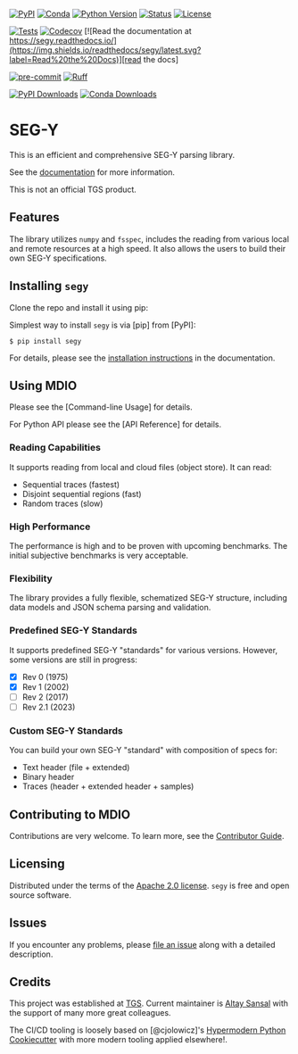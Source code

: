 [![PyPI](https://img.shields.io/pypi/v/segy.svg)][install_pip]
[![Conda](https://img.shields.io/conda/vn/conda-forge/segy)][install_conda]
[![Python Version](https://img.shields.io/pypi/pyversions/multidimio)][python version]
[![Status](https://img.shields.io/pypi/status/segy.svg)][status]
[![License](https://img.shields.io/pypi/l/segy)][apache 2.0 license]

[![Tests](https://github.com/TGSAI/segy/workflows/Tests/badge.svg)][tests]
[![Codecov](https://codecov.io/gh/TGSAI/segy/branch/main/graph/badge.svg)][codecov]
[![Read the documentation at https://segy.readthedocs.io/](https://img.shields.io/readthedocs/segy/latest.svg?label=Read%20the%20Docs)][read the docs]

[![pre-commit](https://img.shields.io/badge/pre--commit-enabled-brightgreen?logo=pre-commit&logoColor=white)][pre-commit]
[![Ruff](https://img.shields.io/endpoint?url=https://raw.githubusercontent.com/astral-sh/ruff/main/assets/badge/v2.json)][ruff]

[![PyPI Downloads](https://static.pepy.tech/personalized-badge/segy?period=total&units=international_system&left_color=grey&right_color=blue&left_text=PyPI%20downloads)][pypi_]
[![Conda Downloads](https://img.shields.io/conda/dn/conda-forge/segy?label=Conda%20downloads&style=flat)][conda-forge_]

[pypi_]: https://pypi.org/project/segy/
[conda-forge_]: https://anaconda.org/conda-forge/segy
[status]: https://pypi.org/project/segy/
[python version]: https://pypi.org/project/segy
[read the docs]: https://segy.readthedocs.io/
[tests]: https://github.com/TGSAI/segy/actions?workflow=Tests
[codecov]: https://app.codecov.io/gh/TGSAI/segy
[pre-commit]: https://github.com/pre-commit/pre-commit
[ruff]: https://github.com/astral-sh/ruff
[install_pip]: https://segy.readthedocs.io/en/latest/installation.html#using-pip-and-virtualenv
[install_conda]: https://segy.readthedocs.io/en/latest/installation.html#using-conda

# SEG-Y

This is an efficient and comprehensive SEG-Y parsing library.

See the [documentation][read the docs] for more information.

This is not an official TGS product.

## Features

The library utilizes `numpy` and `fsspec`, includes the reading from various local
and remote resources at a high speed. It also allows the users to build their own
SEG-Y specifications.

## Installing `segy`

Clone the repo and install it using pip:

Simplest way to install `segy` is via [pip] from [PyPI]:

```shell
$ pip install segy
```

For details, please see the [installation instructions]
in the documentation.

## Using MDIO

Please see the [Command-line Usage] for details.

For Python API please see the [API Reference] for details.

### Reading Capabilities

It supports reading from local and cloud files (object store). It can read:

- Sequential traces (fastest)
- Disjoint sequential regions (fast)
- Random traces (slow)

### High Performance

The performance is high and to be proven with upcoming benchmarks. The initial
subjective benchmarks is very acceptable.

### Flexibility

The library provides a fully flexible, schematized SEG-Y structure, including
data models and JSON schema parsing and validation.

### Predefined SEG-Y Standards

It supports predefined SEG-Y "standards" for various versions. However,
some versions are still in progress:

- [x] Rev 0 (1975)
- [x] Rev 1 (2002)
- [ ] Rev 2 (2017)
- [ ] Rev 2.1 (2023)

### Custom SEG-Y Standards

You can build your own SEG-Y "standard" with composition of specs for:

- Text header (file + extended)
- Binary header
- Traces (header + extended header + samples)

## Contributing to MDIO

Contributions are very welcome.
To learn more, see the [Contributor Guide].

## Licensing

Distributed under the terms of the [Apache 2.0 license].
`segy` is free and open source software.

## Issues

If you encounter any problems,
please [file an issue] along with a detailed description.

## Credits

This project was established at [TGS](https://www.tgs.com/). Current
maintainer is [Altay Sansal](https://github.com/tasansal) with the support
of many more great colleagues.

The CI/CD tooling is loosely based on [@cjolowicz]'s [Hypermodern Python Cookiecutter]
with more modern tooling applied elsewhere!.

[hypermodern python cookiecutter]: https://github.com/cjolowicz/cookiecutter-hypermodern-python
[file an issue]: https://github.com/TGSAI/segy/issues

<!-- github-only -->

[apache 2.0 license]: https://github.com/TGSAI/segy/blob/main/LICENSE
[contributor guide]: https://github.com/TGSAI/segy/blob/main/CONTRIBUTING.md
[installation instructions]: https://segy.readthedocs.io/en/latest/installation.html
